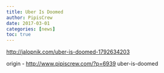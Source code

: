 ```yaml
---
title: Uber Is Doomed
author: PipisCrew
date: 2017-03-01
categories: [news]
toc: true
---
```


http://jalopnik.com/uber-is-doomed-1792634203

origin - http://www.pipiscrew.com/?p=6939 uber-is-doomed